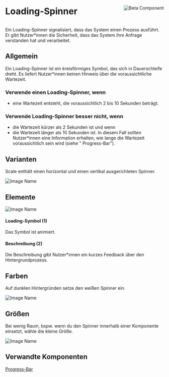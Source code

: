 <div style="display: inline-flex; align-items: center; justify-content: space-between; width: 100%;">
    <h1>Loading-Spinner</h1>
    <img src="assets/beta.png" alt="Beta Component" />
</div>

Ein Loading-Spinner signalisiert, dass das System einen Prozess ausführt. Er gibt Nutzer\*innen die Sicherheit, dass das System ihre Anfrage verstanden hat und verarbeitet.

## Allgemein

Ein Loading-Spinner ist ein kreisförmiges Symbol, das sich in Dauerschleife dreht. Es liefert Nutzer\*innen keinen Hinweis über die voraussichtliche Wartezeit.

### Verwende einen Loading-Spinner, wenn

- eine Wartezeit entsteht, die voraussichtlich 2 bis 10 Sekunden beträgt.

### Verwende Loading-Spinner besser nicht, wenn

- die Wartezeit kürzer als 2 Sekunden ist und wenn
- die Wartezeit länger als 10 Sekunden ist. In diesem Fall sollten Nutzer\*innen eine Information erhalten, wie lange die Wartezeit voraussichtlich sein wird (siehe " Progress-Bar").

## Varianten

Scale enthält einen horizontal und einen vertikal ausgerichteten Spinner.

![Image Name](assets/3_components/loading-spinner/Loading-Spinner-Varianten-DE.png)

## Elemente

![Image Name](assets/3_components/loading-spinner/Loading-spinner-elemente.png)

#### Loading-Symbol (1)

Das Symbol ist animiert.

#### Beschreibung (2)

Die Beschreibung gibt Nutzer\*innen ein kurzes Feedback über den Hintergrundprozess.

## Farben

Auf dunklen Hintergründen setze den weißen Spinner ein.

![Image Name](assets/3_components/loading-spinner/Loading-Spinner-Farben-DE.png)

## Größen

Bei wenig Raum, bspw. wenn du den Spinner innerhalb einer Komponente einsetzt, wähle die kleine Größe.

![Image Name](assets/3_components/loading-spinner/Loading-Spinner-Groeßen-DE.png)

## Verwandte Komponenten

<a href="?path=/usage/components-progress-bar--determinate">Progress-Bar</a>
